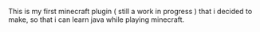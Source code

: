 This is my first minecraft plugin ( still a work in progress ) that i decided to make, so that i can learn java while playing minecraft.
